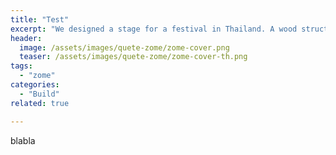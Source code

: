 ```yaml
---
title: "Test"
excerpt: "We designed a stage for a festival in Thailand. A wood structure with a animatronic eye."
header:
  image: /assets/images/quete-zome/zome-cover.png
  teaser: /assets/images/quete-zome/zome-cover-th.png
tags:
  - "zome"
categories:
  - "Build"
related: true

---
```


blabla
